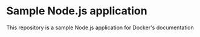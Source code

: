 # Sample Node.js application

This repository is a sample Node.js application for Docker's documentation
